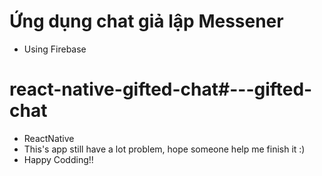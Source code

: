 # Ứng dụng chat giả lập Messener 
- Using Firebase
# react-native-gifted-chat#---gifted-chat
- ReactNative
- This's app still have a lot problem, hope someone help me finish it :)
- Happy Codding!! 